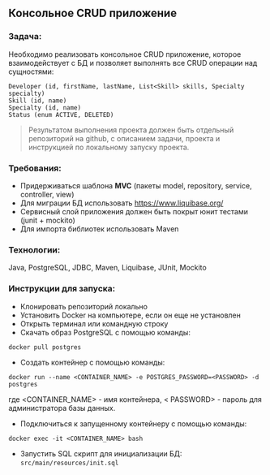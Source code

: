 ## Консольное CRUD приложение 

### Задача:
Необходимо реализовать консольное CRUD приложение, которое взаимодействует с БД и позволяет выполнять все CRUD операции над сущностями:

```
Developer (id, firstName, lastName, List<Skill> skills, Specialty specialty)
Skill (id, name)
Specialty (id, name)
Status (enum ACTIVE, DELETED)
```
> Результатом выполнения проекта должен быть отдельный репозиторий на github, с описанием задачи, проекта и инструкцией по локальному запуску проекта.

### Требования:
* Придерживаться шаблона **MVC** (пакеты model, repository, service, controller, view)
* Для миграции БД использовать https://www.liquibase.org/
* Сервисный слой приложения должен быть покрыт юнит тестами (junit + mockito)
* Для импорта библиотек использовать Maven

### Технологии: 
Java, PostgreSQL, JDBC, Maven, Liquibase, JUnit, Mockito

### Инструкции для запуска:
* Клонировать репозиторий локально
* Установить Docker на компьютере, если он еще не установлен
* Открыть терминал или командную строку
* Скачать образ PostgreSQL с помощью команды:
```baSH
docker pull postgres
```
* Создать контейнер с помощью команды:
```docker
docker run --name <CONTAINER_NAME> -e POSTGRES_PASSWORD=<PASSWORD> -d postgres
```
где <CONTAINER_NAME> - имя контейнера, < PASSWORD> - пароль для администратора базы данных.
* Подключиться к запущенному контейнеру с помощью команды:
```docker
docker exec -it <CONTAINER_NAME> bash
```
* Запустить SQL скрипт для инициализации БД: ``src/main/resources/init.sql``
